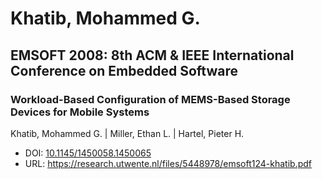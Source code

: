 # Khatib, Mohammed G.

## EMSOFT 2008: 8th ACM & IEEE International Conference on Embedded Software

### Workload-Based Configuration of MEMS-Based Storage Devices for Mobile Systems
Khatib, Mohammed G. | Miller, Ethan L. | Hartel, Pieter H.
* DOI: [10.1145/1450058.1450065](https://doi.org/10.1145/1450058.1450065)
* URL: <https://research.utwente.nl/files/5448978/emsoft124-khatib.pdf>

